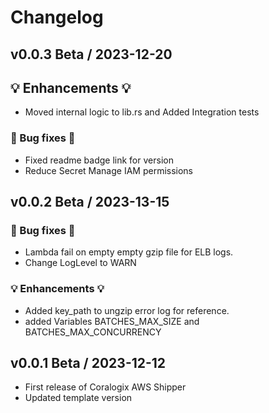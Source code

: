 # Changelog

## v0.0.3 Beta / 2023-12-20

## 💡 Enhancements 💡
- Moved internal logic to lib.rs and Added Integration tests

### 🧰 Bug fixes 🧰
- Fixed readme badge link for version
- Reduce Secret Manage IAM permissions

## v0.0.2 Beta / 2023-13-15

### 🧰 Bug fixes 🧰
- Lambda fail on empty empty gzip file for ELB logs.
- Change LogLevel to WARN

### 💡 Enhancements 💡
- Added key_path to ungzip error log for reference.
- added Variables BATCHES_MAX_SIZE and BATCHES_MAX_CONCURRENCY

## v0.0.1 Beta / 2023-12-12

- First release of Coralogix AWS Shipper
- Updated template version
